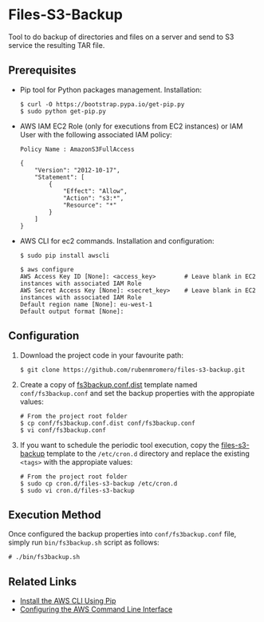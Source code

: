 # Files-S3-Backup

Tool to do backup of directories and files on a server and send to S3 service the resulting TAR file.

## Prerequisites

* Pip tool for Python packages management. Installation:

      $ curl -O https://bootstrap.pypa.io/get-pip.py
      $ sudo python get-pip.py

* AWS IAM EC2 Role (only for executions from EC2 instances) or IAM User with the following associated IAM policy:

      Policy Name : AmazonS3FullAccess

      {
          "Version": "2012-10-17",
          "Statement": [
              {
                  "Effect": "Allow",
                  "Action": "s3:*",
                  "Resource": "*"
              }
          ]
      }

* AWS CLI for ec2 commands. Installation and configuration:

      $ sudo pip install awscli

      $ aws configure
      AWS Access Key ID [None]: <access_key>		# Leave blank in EC2 instances with associated IAM Role
      AWS Secret Access Key [None]: <secret_key>	# Leave blank in EC2 instances with associated IAM Role
      Default region name [None]: eu-west-1
      Default output format [None]:

## Configuration

1. Download the project code in your favourite path:

       $ git clone https://github.com/rubenmromero/files-s3-backup.git

2. Create a copy of [fs3backup.conf.dist](conf/fs3backup.conf.dist) template named `conf/fs3backup.conf` and set the backup properties with the appropiate values:

       # From the project root folder
       $ cp conf/fs3backup.conf.dist conf/fs3backup.conf
       $ vi conf/fs3backup.conf

3. If you want to schedule the periodic tool execution, copy the [files-s3-backup](cron.d/files-s3-backup) template to the `/etc/cron.d` directory and replace the existing `<tags>` with the appropiate values:

       # From the project root folder
       $ sudo cp cron.d/files-s3-backup /etc/cron.d
       $ sudo vi cron.d/files-s3-backup

## Execution Method

Once configured the backup properties into `conf/fs3backup.conf` file, simply run `bin/fs3backup.sh` script as follows:

    # ./bin/fs3backup.sh

## Related Links

* [Install the AWS CLI Using Pip](http://docs.aws.amazon.com/cli/latest/userguide/installing.html#install-with-pip)
* [Configuring the AWS Command Line Interface](http://docs.aws.amazon.com/cli/latest/userguide/cli-chap-getting-started.html)
